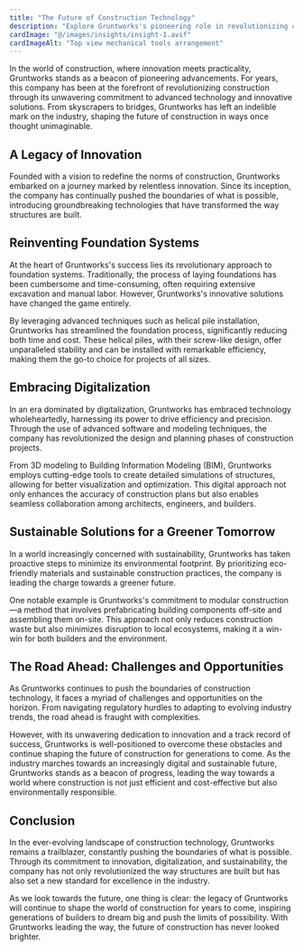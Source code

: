 ```yaml
---
title: "The Future of Construction Technology"
description: "Explore Gruntworks's pioneering role in revolutionizing construction through advanced technology and innovative solutions."
cardImage: "@/images/insights/insight-1.avif"
cardImageAlt: "Top view mechanical tools arrangement"
---
```


In the world of construction, where innovation meets practicality, Gruntworks stands as a beacon of pioneering advancements. For years, this company has been at the forefront of revolutionizing construction through its unwavering commitment to advanced technology and innovative solutions. From skyscrapers to bridges, Gruntworks has left an indelible mark on the industry, shaping the future of construction in ways once thought unimaginable.

## A Legacy of Innovation

Founded with a vision to redefine the norms of construction, Gruntworks embarked on a journey marked by relentless innovation. Since its inception, the company has continually pushed the boundaries of what is possible, introducing groundbreaking technologies that have transformed the way structures are built.

## Reinventing Foundation Systems

At the heart of Gruntworks's success lies its revolutionary approach to foundation systems. Traditionally, the process of laying foundations has been cumbersome and time-consuming, often requiring extensive excavation and manual labor. However, Gruntworks's innovative solutions have changed the game entirely.

By leveraging advanced techniques such as helical pile installation, Gruntworks has streamlined the foundation process, significantly reducing both time and cost. These helical piles, with their screw-like design, offer unparalleled stability and can be installed with remarkable efficiency, making them the go-to choice for projects of all sizes.

## Embracing Digitalization

In an era dominated by digitalization, Gruntworks has embraced technology wholeheartedly, harnessing its power to drive efficiency and precision. Through the use of advanced software and modeling techniques, the company has revolutionized the design and planning phases of construction projects.

From 3D modeling to Building Information Modeling (BIM), Gruntworks employs cutting-edge tools to create detailed simulations of structures, allowing for better visualization and optimization. This digital approach not only enhances the accuracy of construction plans but also enables seamless collaboration among architects, engineers, and builders.

## Sustainable Solutions for a Greener Tomorrow

In a world increasingly concerned with sustainability, Gruntworks has taken proactive steps to minimize its environmental footprint. By prioritizing eco-friendly materials and sustainable construction practices, the company is leading the charge towards a greener future.

One notable example is Gruntworks's commitment to modular construction—a method that involves prefabricating building components off-site and assembling them on-site. This approach not only reduces construction waste but also minimizes disruption to local ecosystems, making it a win-win for both builders and the environment.

## The Road Ahead: Challenges and Opportunities

As Gruntworks continues to push the boundaries of construction technology, it faces a myriad of challenges and opportunities on the horizon. From navigating regulatory hurdles to adapting to evolving industry trends, the road ahead is fraught with complexities.

However, with its unwavering dedication to innovation and a track record of success, Gruntworks is well-positioned to overcome these obstacles and continue shaping the future of construction for generations to come. As the industry marches towards an increasingly digital and sustainable future, Gruntworks stands as a beacon of progress, leading the way towards a world where construction is not just efficient and cost-effective but also environmentally responsible.

## Conclusion

In the ever-evolving landscape of construction technology, Gruntworks remains a trailblazer, constantly pushing the boundaries of what is possible. Through its commitment to innovation, digitalization, and sustainability, the company has not only revolutionized the way structures are built but has also set a new standard for excellence in the industry.

As we look towards the future, one thing is clear: the legacy of Gruntworks will continue to shape the world of construction for years to come, inspiring generations of builders to dream big and push the limits of possibility. With Gruntworks leading the way, the future of construction has never looked brighter.
